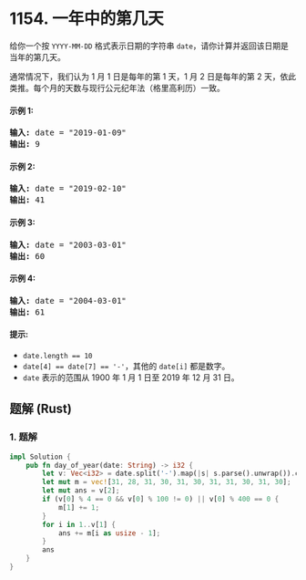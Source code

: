 # 1154. 一年中的第几天
给你一个按 ```YYYY-MM-DD``` 格式表示日期的字符串 ```date```，请你计算并返回该日期是当年的第几天。

通常情况下，我们认为 1 月 1 日是每年的第 1 天，1 月 2 日是每年的第 2 天，依此类推。每个月的天数与现行公元纪年法（格里高利历）一致。

#### 示例 1:
<pre>
<strong>输入:</strong> date = "2019-01-09"
<strong>输出:</strong> 9
</pre>

#### 示例 2:
<pre>
<strong>输入:</strong> date = "2019-02-10"
<strong>输出:</strong> 41
</pre>

#### 示例 3:
<pre>
<strong>输入:</strong> date = "2003-03-01"
<strong>输出:</strong> 60
</pre>

#### 示例 4:
<pre>
<strong>输入:</strong> date = "2004-03-01"
<strong>输出:</strong> 61
</pre>

#### 提示:
* ```date.length == 10```
* ```date[4] == date[7] == '-'```，其他的 ```date[i]``` 都是数字。
* ```date``` 表示的范围从 1900 年 1 月 1 日至 2019 年 12 月 31 日。

## 题解 (Rust)

### 1. 题解
```Rust
impl Solution {
    pub fn day_of_year(date: String) -> i32 {
        let v: Vec<i32> = date.split('-').map(|s| s.parse().unwrap()).collect();
        let mut m = vec![31, 28, 31, 30, 31, 30, 31, 31, 30, 31, 30];
        let mut ans = v[2];
        if (v[0] % 4 == 0 && v[0] % 100 != 0) || v[0] % 400 == 0 {
            m[1] += 1;
        }
        for i in 1..v[1] {
            ans += m[i as usize - 1];
        }
        ans
    }
}
```
